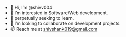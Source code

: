 - 👋 Hi, I’m @shivv004
- 👀 I’m interested in Software/Web development.
- 🌱 perpetually seeking to learn.
- 💞️ I’m looking to collaborate on development projects.
- 📫 Reach me at shivshank019@gmail.com
